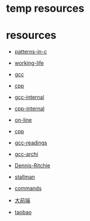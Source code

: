 temp resources
==============


# resources
+ [patterns-in-c](https://github.com/huawenyu/Design-Patterns-in-C)
+ [working-life](https://legacy.gitbook.com/book/wirelessr/working-life/details)
+ [gcc](https://gcc.gnu.org/onlinedocs/)
+ [cpp](https://gcc.gnu.org/onlinedocs/gcc-8.2.0/cpp.pdf)
+ [gcc-internal](https://gcc.gnu.org/onlinedocs/gccint/)
+ [cpp-internal](https://gcc.gnu.org/onlinedocs/cppinternals/)
+ [on-line](https://en.wikibooks.org/wiki/C_Programming/Preprocessor_directives_and_macros)
+ [cpp](https://en.wikipedia.org/wiki/C_preprocessor)
+ [gcc-readings](https://gcc.gnu.org/readings.html)
+ [gcc-archi](https://en.wikibooks.org/wiki/GNU_C_Compiler_Internals/GNU_C_Compiler_Architecture)
+ [Dennis-Ritchie](https://www.bell-labs.com/usr/dmr/www/chist.html)
+ [stallman](http://www.stallman.org/)
+ [commands](http://linuxcommand.org/)







+ [大前端](https://www.jianshu.com/p/062f2619473e)


+ [taobao](https://2014.jsconfchina.com/slides/herman-taobaoweb/index.html#/69)